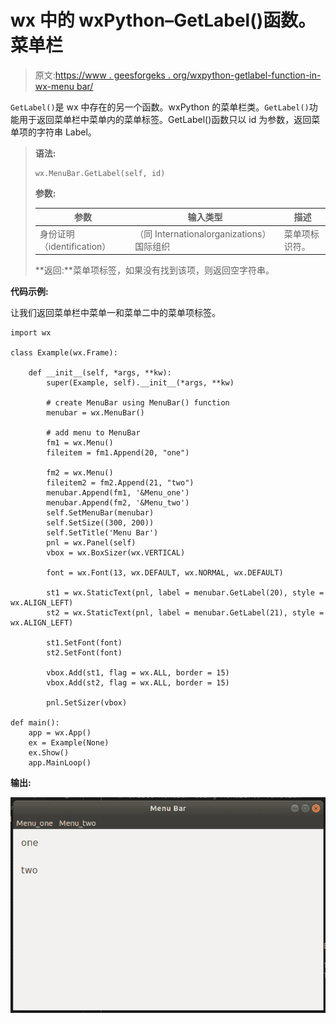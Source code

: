 # wx 中的 wxPython–GetLabel()函数。菜单栏

> 原文:[https://www . geesforgeks . org/wxpython-getlabel-function-in-wx-menu bar/](https://www.geeksforgeeks.org/wxpython-getlabel-function-in-wx-menubar/)

`GetLabel()`是 wx 中存在的另一个函数。wxPython 的菜单栏类。`GetLabel()`功能用于返回菜单栏中菜单内的菜单标签。GetLabel()函数只以 id 为参数，返回菜单项的字符串 Label。

> **语法:**
> 
> ```
> wx.MenuBar.GetLabel(self, id)
> 
> ```
> 
> **参数:**
> 
> | 参数 | 输入类型 | 描述 |
> | --- | --- | --- |
> | 身份证明（identification） | （同 Internationalorganizations）国际组织 | 菜单项标识符。 |
> 
> **返回:**菜单项标签，如果没有找到该项，则返回空字符串。

**代码示例:**

让我们返回菜单栏中菜单一和菜单二中的菜单项标签。

```
import wx

class Example(wx.Frame):

    def __init__(self, *args, **kw):
        super(Example, self).__init__(*args, **kw)

        # create MenuBar using MenuBar() function
        menubar = wx.MenuBar()

        # add menu to MenuBar
        fm1 = wx.Menu()
        fileitem = fm1.Append(20, "one")

        fm2 = wx.Menu()
        fileitem2 = fm2.Append(21, "two")
        menubar.Append(fm1, '&Menu_one')
        menubar.Append(fm2, '&Menu_two')
        self.SetMenuBar(menubar)
        self.SetSize((300, 200))
        self.SetTitle('Menu Bar')
        pnl = wx.Panel(self)
        vbox = wx.BoxSizer(wx.VERTICAL)

        font = wx.Font(13, wx.DEFAULT, wx.NORMAL, wx.DEFAULT)

        st1 = wx.StaticText(pnl, label = menubar.GetLabel(20), style = wx.ALIGN_LEFT)
        st2 = wx.StaticText(pnl, label = menubar.GetLabel(21), style = wx.ALIGN_LEFT)

        st1.SetFont(font)
        st2.SetFont(font)

        vbox.Add(st1, flag = wx.ALL, border = 15)
        vbox.Add(st2, flag = wx.ALL, border = 15)

        pnl.SetSizer(vbox)

def main():
    app = wx.App()
    ex = Example(None)
    ex.Show()
    app.MainLoop()
```

**输出:**

![](img/ec424d0eb63dff53ee3fc378bd63eb51.png)